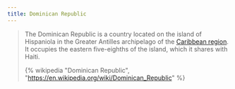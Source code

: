 ```yaml
---
title: Dominican Republic
---
```


> The Dominican Republic is a country located on the island of Hispaniola in the Greater Antilles archipelago of the [Caribbean region](../). It occupies the eastern five-eighths of the island, which it shares with Haiti.
>
> {% wikipedia "Dominican Republic", "https://en.wikipedia.org/wiki/Dominican_Republic" %}
